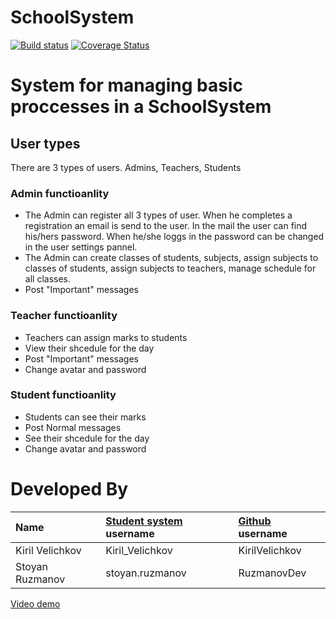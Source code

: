 # SchoolSystem
[![Build status](https://ci.appveyor.com/api/projects/status/049uv5hj8iiw47mh?svg=true)](https://ci.appveyor.com/project/RuzmanovDev/schoolsystemproject)
[![Coverage Status](https://coveralls.io/repos/github/HlebForms/SchoolSystemProject/badge.svg?branch=master)](https://coveralls.io/github/HlebForms/SchoolSystemProject?branch=master)

# System for managing basic proccesses in a SchoolSystem

## User types
There are 3 types of users. Admins, Teachers, Students

### Admin functioanlity
- The Admin can register all 3 types of user. When he completes a registration an email is send to the user. 
In the mail the user can find his/hers password. When he/she loggs in the password can be changed in the user settings pannel.
- The Admin can create classes of students, subjects, assign subjects to classes of students, assign subjects to teachers,
manage schedule for all classes.
- Post "Important" messages

### Teacher functioanlity
- Teachers can assign marks to students
- View their shcedule for the day
- Post "Important" messages
- Change avatar and password

### Student functioanlity
- Students can see their marks
- Post Normal messages
- See their shcedule for the day
- Change avatar and password

# Developed By
| Name | [Student system](https://telerikacademy.com) username | [Github](https://github.com) username|
|:----|:-----------------------|:-----------------------------|
| Kiril Velichkov | Kiril_Velichkov | KirilVelichkov |
| Stoyan Ruzmanov | stoyan.ruzmanov | RuzmanovDev |

[Video demo](https://www.youtube.com/watch?v=YljZXV-EHYk&feature=youtu.be)
